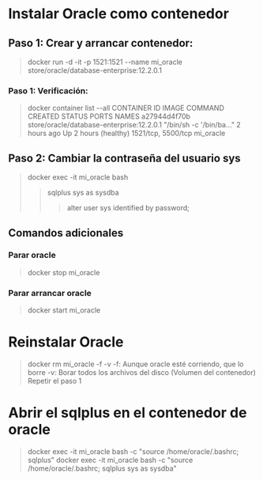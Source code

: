 # Instalar Oracle como contenedor

## Paso 1: Crear y arrancar contenedor:
> docker run -d -it -p 1521:1521 --name mi_oracle store/oracle/database-enterprise:12.2.0.1

### Paso 1: Verificación:
> docker container list --all
    CONTAINER ID        IMAGE                                       COMMAND                  CREATED             STATUS                 PORTS                NAMES
    a27944d4f70b        store/oracle/database-enterprise:12.2.0.1   "/bin/sh -c '/bin/ba…"   2 hours ago         Up 2 hours (healthy)   1521/tcp, 5500/tcp   mi_oracle

## Paso 2: Cambiar la contraseña del usuario sys
> docker exec -it mi_oracle bash
>> sqlplus sys as sysdba
>>> alter user sys identified by password;

## Comandos adicionales
### Parar oracle
> docker stop mi_oracle

### Parar arrancar oracle
> docker start mi_oracle

# Reinstalar Oracle
> docker rm mi_oracle -f -v
    -f: Aunque oracle esté corriendo, que lo borre
    -v: Borar todos los archivos del disco (Volumen del contenedor)
Repetir el paso 1

# Abrir el sqlplus en el contenedor de oracle
> docker exec -it mi_oracle bash -c "source /home/oracle/.bashrc; sqlplus"
> docker exec -it mi_oracle bash -c "source /home/oracle/.bashrc; sqlplus sys as sysdba"